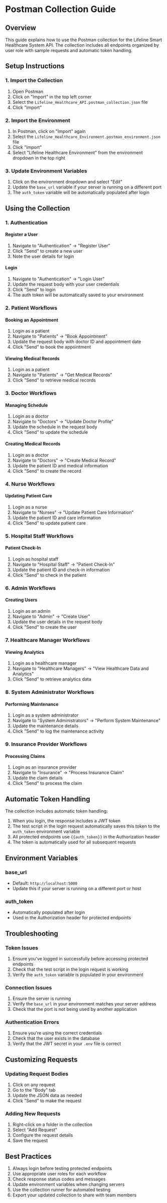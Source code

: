 # Postman Collection Guide

## Overview

This guide explains how to use the Postman collection for the Lifeline Smart Healthcare System API. The collection includes all endpoints organized by user role with sample requests and automatic token handling.

## Setup Instructions

### 1. Import the Collection

1. Open Postman
2. Click on "Import" in the top left corner
3. Select the `Lifeline_Healthcare_API.postman_collection.json` file
4. Click "Import"

### 2. Import the Environment

1. In Postman, click on "Import" again
2. Select the `Lifeline_Healthcare_Environment.postman_environment.json` file
3. Click "Import"
4. Select "Lifeline Healthcare Environment" from the environment dropdown in the top right

### 3. Update Environment Variables

1. Click on the environment dropdown and select "Edit"
2. Update the `base_url` variable if your server is running on a different port
3. The `auth_token` variable will be automatically populated after login

## Using the Collection

### 1. Authentication

#### Register a User
1. Navigate to "Authentication" → "Register User"
2. Click "Send" to create a new user
3. Note the user details for login

#### Login
1. Navigate to "Authentication" → "Login User"
2. Update the request body with your user credentials
3. Click "Send" to login
4. The auth token will be automatically saved to your environment

### 2. Patient Workflows

#### Booking an Appointment
1. Login as a patient
2. Navigate to "Patients" → "Book Appointment"
3. Update the request body with doctor ID and appointment date
4. Click "Send" to book the appointment

#### Viewing Medical Records
1. Login as a patient
2. Navigate to "Patients" → "Get Medical Records"
3. Click "Send" to retrieve medical records

### 3. Doctor Workflows

#### Managing Schedule
1. Login as a doctor
2. Navigate to "Doctors" → "Update Doctor Profile"
3. Update the schedule in the request body
4. Click "Send" to update the schedule

#### Creating Medical Records
1. Login as a doctor
2. Navigate to "Doctors" → "Create Medical Record"
3. Update the patient ID and medical information
4. Click "Send" to create the record

### 4. Nurse Workflows

#### Updating Patient Care
1. Login as a nurse
2. Navigate to "Nurses" → "Update Patient Care Information"
3. Update the patient ID and care information
4. Click "Send" to update patient care

### 5. Hospital Staff Workflows

#### Patient Check-In
1. Login as hospital staff
2. Navigate to "Hospital Staff" → "Patient Check-In"
3. Update the patient ID and check-in information
4. Click "Send" to check in the patient

### 6. Admin Workflows

#### Creating Users
1. Login as an admin
2. Navigate to "Admin" → "Create User"
3. Update the user details in the request body
4. Click "Send" to create the user

### 7. Healthcare Manager Workflows

#### Viewing Analytics
1. Login as a healthcare manager
2. Navigate to "Healthcare Managers" → "View Healthcare Data and Analytics"
3. Click "Send" to retrieve analytics data

### 8. System Administrator Workflows

#### Performing Maintenance
1. Login as a system administrator
2. Navigate to "System Administrators" → "Perform System Maintenance"
3. Update the maintenance details
4. Click "Send" to log the maintenance activity

### 9. Insurance Provider Workflows

#### Processing Claims
1. Login as an insurance provider
2. Navigate to "Insurance" → "Process Insurance Claim"
3. Update the claim details
4. Click "Send" to process the claim

## Automatic Token Handling

The collection includes automatic token handling:

1. When you login, the response includes a JWT token
2. The test script in the login request automatically saves this token to the `auth_token` environment variable
3. All protected endpoints use `{{auth_token}}` in the Authorization header
4. The token is automatically used for all subsequent requests

## Environment Variables

### base_url
- Default: `http://localhost:5000`
- Update this if your server is running on a different port or host

### auth_token
- Automatically populated after login
- Used in the Authorization header for protected endpoints

## Troubleshooting

### Token Issues
1. Ensure you've logged in successfully before accessing protected endpoints
2. Check that the test script in the login request is working
3. Verify the `auth_token` variable is populated in your environment

### Connection Issues
1. Ensure the server is running
2. Verify the `base_url` in your environment matches your server address
3. Check that the port is not being used by another application

### Authentication Errors
1. Ensure you're using the correct credentials
2. Check that the user exists in the database
3. Verify that the JWT secret in your `.env` file is correct

## Customizing Requests

### Updating Request Bodies
1. Click on any request
2. Go to the "Body" tab
3. Update the JSON data as needed
4. Click "Send" to make the request

### Adding New Requests
1. Right-click on a folder in the collection
2. Select "Add Request"
3. Configure the request details
4. Save the request

## Best Practices

1. Always login before testing protected endpoints
2. Use appropriate user roles for each workflow
3. Check response status codes and messages
4. Update environment variables when changing servers
5. Use the collection runner for automated testing
6. Export your updated collection to share with team members